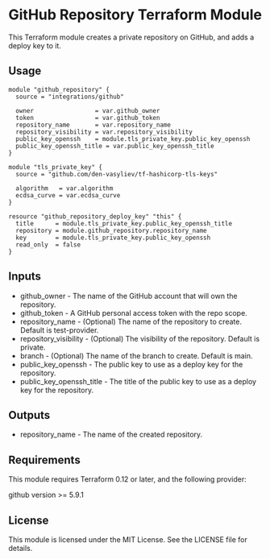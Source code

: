 # GitHub Repository Terraform Module

This Terraform module creates a private repository on GitHub, and adds a deploy key to it.

## Usage

```hcl
module "github_repository" {
  source = "integrations/github"

  owner                 = var.github_owner
  token                 = var.github_token
  repository_name       = var.repository_name
  repository_visibility = var.repository_visibility
  public_key_openssh    = module.tls_private_key.public_key_openssh
  public_key_openssh_title = var.public_key_openssh_title
}

module "tls_private_key" {
  source = "github.com/den-vasyliev/tf-hashicorp-tls-keys"

  algorithm   = var.algorithm
  ecdsa_curve = var.ecdsa_curve
}

resource "github_repository_deploy_key" "this" {
  title      = module.tls_private_key.public_key_openssh_title
  repository = module.github_repository.repository_name
  key        = module.tls_private_key.public_key_openssh
  read_only  = false
}
```
## Inputs
- github_owner - The name of the GitHub account that will own the repository.
- github_token - A GitHub personal access token with the repo scope.
- repository_name - (Optional) The name of the repository to create. Default is test-provider.
- repository_visibility - (Optional) The visibility of the repository. Default is private.
- branch - (Optional) The name of the branch to create. Default is main.
- public_key_openssh - The public key to use as a deploy key for the repository.
- public_key_openssh_title - The title of the public key to use as a deploy key for the repository.

## Outputs
- repository_name - The name of the created repository.

## Requirements
This module requires Terraform 0.12 or later, and the following provider:

github version >= 5.9.1

## License
This module is licensed under the MIT License. See the LICENSE file for details.
